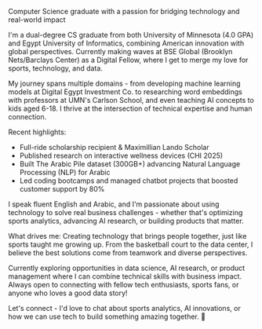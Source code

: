 Computer Science graduate with a passion for bridging technology and real-world impact

I'm a dual-degree CS graduate from both University of Minnesota (4.0 GPA) and Egypt University of Informatics, combining American innovation with global perspectives. Currently making waves at BSE Global (Brooklyn Nets/Barclays Center) as a Digital Fellow, where I get to merge my love for sports, technology, and data.

My journey spans multiple domains - from developing machine learning models at Digital Egypt Investment Co. to researching word embeddings with professors at UMN's Carlson School, and even teaching AI concepts to kids aged 6-18. I thrive at the intersection of technical expertise and human connection.

Recent highlights:
- Full-ride scholarship recipient & Maximillian Lando Scholar
- Published research on interactive wellness devices (CHI 2025)
- Built The Arabic Pile dataset (300GB+) advancing Natural Language Processing (NLP) for Arabic
- Led coding bootcamps and managed chatbot projects that boosted customer support by 80%

I speak fluent English and Arabic, and I'm passionate about using technology to solve real business challenges - whether that's optimizing sports analytics, advancing AI research, or building products that matter.

What drives me: Creating technology that brings people together, just like sports taught me growing up. From the basketball court to the data center, I believe the best solutions come from teamwork and diverse perspectives.

Currently exploring opportunities in data science, AI research, or product management where I can combine technical skills with business impact. Always open to connecting with fellow tech enthusiasts, sports fans, or anyone who loves a good data story!

Let's connect - I'd love to chat about sports analytics, AI innovations, or how we can use tech to build something amazing together. 🤝
